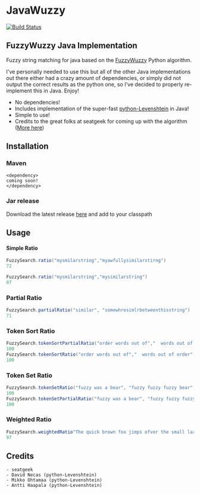 # JavaWuzzy
[![Build Status](https://travis-ci.org/xdrop/fuzzywuzzy.svg?branch=master)](https://travis-ci.org/xdrop/fuzzywuzzy)
## FuzzyWuzzy Java Implementation
Fuzzy string matching for java based on the [FuzzyWuzzy](https://github.com/seatgeek/fuzzywuzzy) Python algorithm.

I've personally needed to use this but all of the other Java implementations out there either had a crazy amount of
dependencies, or simply did not output the correct results as the python one, so I've decided to properly re-implement
this in Java. Enjoy!


* No dependencies!
* Includes implementation of the super-fast [python-Levenshtein](https://github.com/ztane/python-Levenshtein/) in Java!
* Simple to use!
* Credits to the great folks at seatgeek for coming up with the algorithm ([More here](http://chairnerd.seatgeek.com/fuzzywuzzy-fuzzy-string-matching-in-python/))


## Installation
### Maven
```
<dependency>
coming soon!
</dependency>
```
### Jar release
Download the latest release [here](https://github.com/xdrop/fuzzywuzzy/releases/tag/1.0.1-alpha) and add to your classpath

## Usage

#### Simple Ratio
```java
FuzzySearch.ratio("mysmilarstring","myawfullysimilarstirng")
72

FuzzySearch.ratio("mysmilarstring","mysimilarstring")
97

```

### Partial Ratio
```java
FuzzySearch.partialRatio("similar", "somewhresimlrbetweenthisstring")
71
```

### Token Sort Ratio
```java
FuzzySearch.tokenSortPartialRatio("order words out of","  words out of order")
100
FuzzySearch.tokenSortRatio("order words out of","  words out of order")
100
```

### Token Set Ratio
```java
FuzzySearch.tokenSetRatio("fuzzy was a bear", "fuzzy fuzzy fuzzy bear")
100
FuzzySearch.tokenSetPartialRatio("fuzzy was a bear", "fuzzy fuzzy fuzzy bear")
100
```

### Weighted Ratio
```java
FuzzySearch.weightedRatio"The quick brown fox jimps ofver the small lazy dog", "the quick brown fox jumps over the small lazy dog")
97
```

## Credits
    - seatgeek
    - David Necas (python-Levenshtein)
    - Mikko Ohtamaa (python-Levenshtein)
    - Antti Haapala (python-Levenshtein)